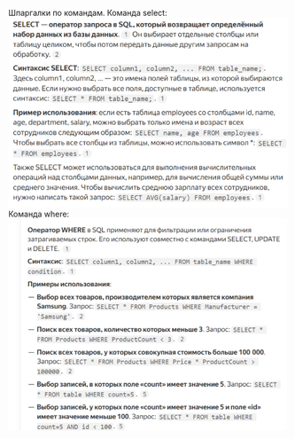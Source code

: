 Шпаргалки по командам.
Команда select:
![Команда select:](https://github.com/777Artem-Led/333/blob/main/2025-05-10_13-22-01.png)
                        Команда where:
![Команда select:](https://github.com/777Artem-Led/333/blob/main/2025-05-10_15-45-27.png)
